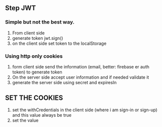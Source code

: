 ## Step JWT
### Simple but not the best way.
1. From client side
2. generate token jwt.sign()
3. on the client side set token to the localStorage


### Using http only cookies
1. form client side send the information (email, better: firebase er auth token) to generate token
2. On the server side accept user information and if needed validate it
3. generate the server side using secret and expiresIn


## SET THE COOKIES
1.  set the withCredentials in the client side (where i am sign-in or sign-up) and this value always be true
2. set the value